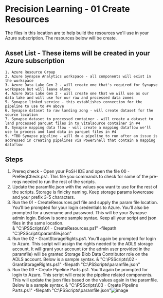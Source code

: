 # Precision Learning - 01 Create Resources

The files in this location are to help build the resources we'll use in your Azure subscription.  The resources below will be create.  


## Asset List - These items will be created in your Azure subscription 
	1. Azure Resource Group
	2. Azure Synapse Analytics workspace - all components will exist in the workspace
	3. Azure Data Lake Gen 2 - will create one that's required for Synapse workspace but will leave alone 
	4. Azure Data Lake Gen 2 - will create one that we will use as our data lake and will use for our raw and processed data zones 
	5. Synapse linked service - this establishes connection for the pipeline to use to #4 above 
	6. Synapse dataset to raw landing zong - will create dataset for the source location 
	7. Synapse dataset to processed container - will create a dataset to land processed parquet files in to vitalsource container in #4
	8. Synapse mapping data flow - will create a mapping dataflow we'll use to process and land data in parquet files in #4
	9. *TBD Synapse pipeline - will do a pipeline to run after an issue is addressed in creating pipelines via PowerShell that contain a mapping dataflow
	

## Steps 
1. Prereq check - Open your PoSH IDE and open the file 00 - PreReqCheck.ps1.  This file you commands to check for some of the pre-reqs needed to run the rest of the scripts.  
2. Update the paramfile.json with the values you want to use for the rest of the scripts.  Storage is finicky naming.  Keep storage params lowercase and your prefix 3-5 characters. 
3. Run the 01 - CreateResources.ps1 file and supply the param file location.  You'll be prompted for your login credentials to Azure.  You'll also be prompted for a username and password.  This will be your Synapse admin login.  Below is some sample syntax.  Keep all your script and json files in the same location.  
	& "C:\PSScripts\01 - CreateResources.ps1" -filepath "C:\PSScripts\paramfile.json"
4. Run the 02 - GrantStorageRights.ps1.  You'll again be prompted for login to Azure.  This script will assign the rights needed to the ADLS storage account.  It will grant your account (or the admin user provided in the paramfile) will be granted Storage Blob Data Contributor role on the ADLS account.  Below is a sample syntax. 
	& "C:\PSScripts\02 - GrantStorageRights.ps1" -filepath "C:\PSScripts\paramfile.json"
5. Run the 03 - Create Pipeline Parts.ps1.  You'll again be prompted for login to Azure.  This script will create the pipeline related components.  This will update the json files based on the values again in the paramfile.  Below is a sample syntax. 
	& "C:\PSScripts\03 - Create Pipeline Parts.ps1" -filepath "C:\PSScripts\paramfile.json"![image](https://user-images.githubusercontent.com/30324719/109405342-a699df00-793d-11eb-8e4a-37e1ae3b718f.png)

	







		

	
	

